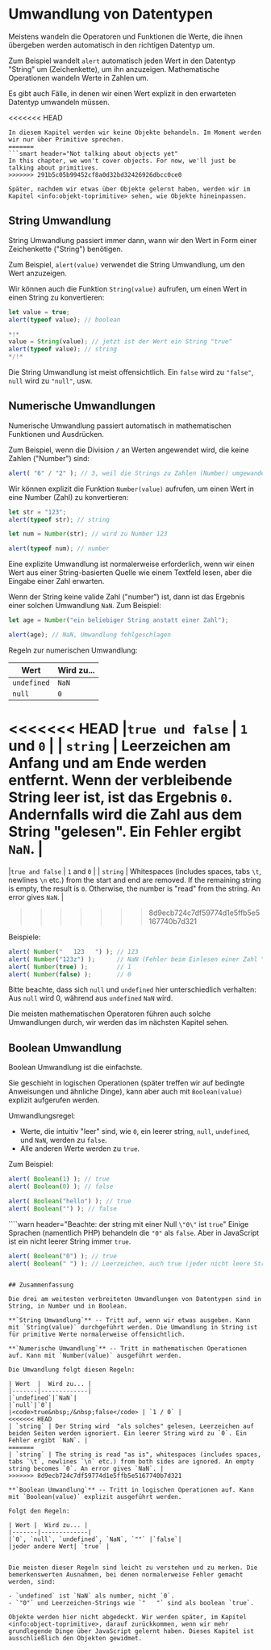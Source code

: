 # Umwandlung von Datentypen

Meistens wandeln die Operatoren und Funktionen die Werte, die ihnen übergeben werden automatisch in den richtigen Datentyp um.

Zum Beispiel wandelt `alert` automatisch jeden Wert in den Datentyp "String" um (Zeichenkette), um ihn anzuzeigen. Mathematische Operationen wandeln Werte in Zahlen um.

Es gibt auch Fälle, in denen wir einen Wert explizit in den erwarteten Datentyp umwandeln müssen.

<<<<<<< HEAD
```smart header="Noch nicht von Objekten sprechen"
In diesem Kapitel werden wir keine Objekte behandeln. Im Moment werden wir nur über Primitive sprechen.
=======
```smart header="Not talking about objects yet"
In this chapter, we won't cover objects. For now, we'll just be talking about primitives.
>>>>>>> 291b5c05b99452cf8a0d32bd32426926dbcc0ce0

Später, nachdem wir etwas über Objekte gelernt haben, werden wir im Kapitel <info:objekt-toprimitive> sehen, wie Objekte hineinpassen.
```

## String Umwandlung

String Umwandlung passiert immer dann, wann wir den Wert in Form einer Zeichenkette ("String") benötigen.

Zum Beispiel, `alert(value)` verwendet die String Umwandlung, um den Wert anzuzeigen.

Wir können auch die Funktion `String(value)` aufrufen, um einen Wert in einen String zu konvertieren:

```js run
let value = true;
alert(typeof value); // boolean

*!*
value = String(value); // jetzt ist der Wert ein String "true"
alert(typeof value); // string
*/!*
```

Die String Umwandlung ist meist offensichtlich. Ein `false` wird zu `"false"`, `null` wird zu `"null"`, usw.

## Numerische Umwandlungen

Numerische Umwandlung passiert automatisch in mathematischen Funktionen und Ausdrücken.

Zum Beispiel, wenn die Division `/` an Werten angewendet wird, die keine Zahlen ("Number") sind:

```js run
alert( "6" / "2" ); // 3, weil die Strings zu Zahlen (Number) umgewandelt werden
```

Wir können explizit die Funktion `Number(value)` aufrufen, um einen Wert in eine Number (Zahl) zu konvertieren:

```js run
let str = "123";
alert(typeof str); // string

let num = Number(str); // wird zu Number 123

alert(typeof num); // number
```

Eine explizite Umwandlung ist normalerweise erforderlich, wenn wir einen Wert aus einer String-basierten Quelle wie einem Textfeld lesen, aber die Eingabe einer Zahl erwarten.

Wenn der String keine valide Zahl ("number") ist, dann ist das Ergebnis einer solchen Umwandlung `NaN`. Zum Beispiel:

```js run
let age = Number("ein beliebiger String anstatt einer Zahl");

alert(age); // NaN, Umwandlung fehlgeschlagen
```

Regeln zur numerischen Umwandlung:

| Wert  |  Wird zu... |
|-------|-------------|
|`undefined`|`NaN`|
|`null`|`0`|
<<<<<<< HEAD
|<code>true&nbsp;und&nbsp;false</code> | `1` und `0` |
| `string` | Leerzeichen am Anfang und am Ende werden entfernt. Wenn der verbleibende String leer ist, ist das Ergebnis `0`. Andernfalls wird die Zahl aus dem String "gelesen". Ein Fehler ergibt `NaN`. |
=======
|<code>true&nbsp;and&nbsp;false</code> | `1` and `0` |
| `string` | Whitespaces (includes spaces, tabs `\t`, newlines `\n` etc.) from the start and end are removed. If the remaining string is empty, the result is `0`. Otherwise, the number is "read" from the string. An error gives `NaN`. |
>>>>>>> 8d9ecb724c7df59774d1e5ffb5e5167740b7d321

Beispiele:

```js run
alert( Number("   123   ") ); // 123
alert( Number("123z") );      // NaN (Fehler beim Einlesen einer Zahl "z")
alert( Number(true) );        // 1
alert( Number(false) );       // 0
```

Bitte beachte, dass sich `null` und `undefined` hier unterschiedlich verhalten: Aus `null` wird 0, während aus `undefined` `NaN` wird.

Die meisten mathematischen Operatoren führen auch solche Umwandlungen durch, wir werden das im nächsten Kapitel sehen.

## Boolean Umwandlung

Boolean Umwandlung ist die einfachste.

Sie geschieht in logischen Operationen (später treffen wir auf bedingte Anweisungen und ähnliche Dinge), kann aber auch mit `Boolean(value)` explizit aufgerufen werden.

Umwandlungsregel:

- Werte, die intuitiv "leer" sind, wie `0`, ein leerer string, `null`, `undefined`, und `NaN`, werden zu `false`.
- Alle anderen Werte werden zu `true`.

Zum Beispiel:

```js run
alert( Boolean(1) ); // true
alert( Boolean(0) ); // false

alert( Boolean("hello") ); // true
alert( Boolean("") ); // false
```

````warn header="Beachte: der string mit einer Null `\"0\"` ist `true`"
Einige Sprachen (namentlich PHP) behandeln die `"0"` als `false`. Aber in JavaScript ist ein nicht leerer String immer `true`.

```js run
alert( Boolean("0") ); // true
alert( Boolean(" ") ); // Leerzeichen, auch true (jeder nicht leere String ist true)
```
````

## Zusammenfassung

Die drei am weitesten verbreiteten Umwandlungen von Datentypen sind in String, in Number und in Boolean.

**`String Umwandlung`** -- Tritt auf, wenn wir etwas ausgeben. Kann mit `String(value)` durchgeführt werden. Die Umwandlung in String ist für primitive Werte normalerweise offensichtlich.

**`Numerische Umwandlung`** -- Tritt in mathematischen Operationen auf. Kann mit `Number(value)` ausgeführt werden.

Die Umwandlung folgt diesen Regeln:

| Wert  |  Wird zu... |
|-------|-------------|
|`undefined`|`NaN`|
|`null`|`0`|
|<code>true&nbsp;/&nbsp;false</code> | `1 / 0` |
<<<<<<< HEAD
| `string` | Der String wird  "als solches" gelesen, Leerzeichen auf beiden Seiten werden ignoriert. Ein leerer String wird zu `0`. Ein Fehler ergibt `NaN`. |
=======
| `string` | The string is read "as is", whitespaces (includes spaces, tabs `\t`, newlines `\n` etc.) from both sides are ignored. An empty string becomes `0`. An error gives `NaN`. |
>>>>>>> 8d9ecb724c7df59774d1e5ffb5e5167740b7d321

**`Boolean Umwandlung`** -- Tritt in logischen Operationen auf. Kann mit `Boolean(value)` explizit ausgeführt werden.

Folgt den Regeln:

| Wert |  Wird zu... |
|-------|-------------|
|`0`, `null`, `undefined`, `NaN`, `""` |`false`|
|jeder andere Wert| `true` |


Die meisten dieser Regeln sind leicht zu verstehen und zu merken. Die bemerkenswerten Ausnahmen, bei denen normalerweise Fehler gemacht werden, sind:

- `undefined` ist `NaN` als number, nicht `0`.
- `"0"` und Leerzeichen-Strings wie `"   "` sind als boolean `true`.

Objekte werden hier nicht abgedeckt. Wir werden später, im Kapitel <info:object-toprimitive>, darauf zurückkommen, wenn wir mehr grundlegende Dinge über JavaScript gelernt haben. Dieses Kapitel ist ausschließlich den Objekten gewidmet.

